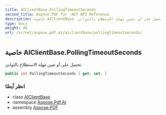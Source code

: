 ```yaml
---
title: AIClientBase.PollingTimeoutSeconds
second_title: Aspose.PDF for .NET API Reference
description: خاصية AIClientBase. تحصل على أو تعين مهلة الاستطلاع بالثواني
type: docs
weight: 40
url: /ar/net/aspose.pdf.ai/aiclientbase/pollingtimeoutseconds/
---
```

## خاصية AIClientBase.PollingTimeoutSeconds

تحصل على أو تعين مهلة الاستطلاع بالثواني.

```csharp
public int PollingTimeoutSeconds { get; set; }
```

### انظر أيضًا

* class [AIClientBase](../)
* namespace [Aspose.Pdf.AI](../../../aspose.pdf.ai/)
* assembly [Aspose.PDF](../../../)